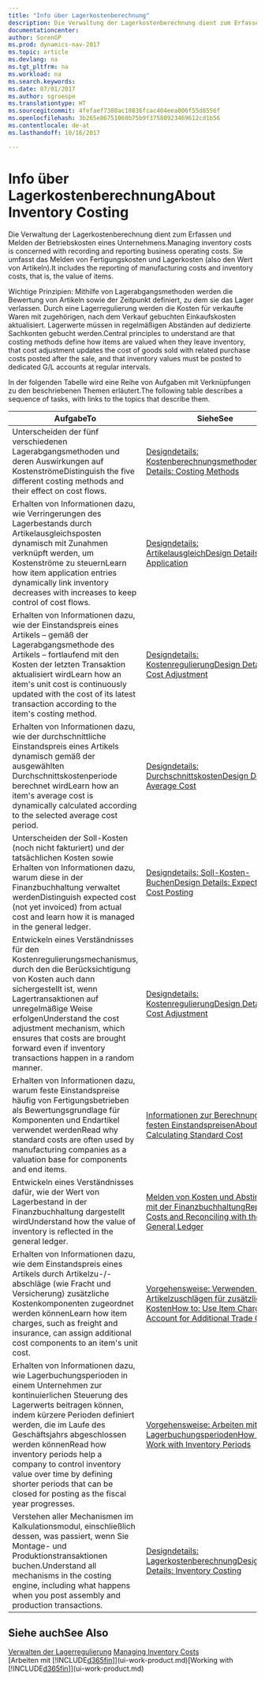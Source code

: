 ```yaml
---
title: "Info über Lagerkostenberechnung"
description: Die Verwaltung der Lagerkostenberechnung dient zum Erfassen und Melden der Betriebskosten eines Unternehmens. Sie umfasst das Melden von Fertigungskosten und Lagerkosten (also den Wert von Artikeln).
documentationcenter: 
author: SorenGP
ms.prod: dynamics-nav-2017
ms.topic: article
ms.devlang: na
ms.tgt_pltfrm: na
ms.workload: na
ms.search.keywords: 
ms.date: 07/01/2017
ms.author: sgroespe
ms.translationtype: HT
ms.sourcegitcommit: 4fefaef7380ac10836fcac404eea006f55d8556f
ms.openlocfilehash: 3b265e86751060b75b9f37580923469612cd1b56
ms.contentlocale: de-at
ms.lasthandoff: 10/16/2017

---
```

# <a name="about-inventory-costing"></a><span data-ttu-id="bbb56-104">Info über Lagerkostenberechnung</span><span class="sxs-lookup"><span data-stu-id="bbb56-104">About Inventory Costing</span></span>
<span data-ttu-id="bbb56-105">Die Verwaltung der Lagerkostenberechnung dient zum Erfassen und Melden der Betriebskosten eines Unternehmens.</span><span class="sxs-lookup"><span data-stu-id="bbb56-105">Managing inventory costs is concerned with recording and reporting business operating costs.</span></span> <span data-ttu-id="bbb56-106">Sie umfasst das Melden von Fertigungskosten und Lagerkosten (also den Wert von Artikeln).</span><span class="sxs-lookup"><span data-stu-id="bbb56-106">It includes the reporting of manufacturing costs and inventory costs, that is, the value of items.</span></span>  

 <span data-ttu-id="bbb56-107">Wichtige Prinzipien: Mithilfe von Lagerabgangsmethoden werden die Bewertung von Artikeln sowie der Zeitpunkt definiert, zu dem sie das Lager verlassen. Durch eine Lagerregulierung werden die Kosten für verkaufte Waren mit zugehörigen, nach dem Verkauf gebuchten Einkaufskosten aktualisiert. Lagerwerte müssen in regelmäßigen Abständen auf dedizierte Sachkonten gebucht werden.</span><span class="sxs-lookup"><span data-stu-id="bbb56-107">Central principles to understand are that costing methods define how items are valued when they leave inventory, that cost adjustment updates the cost of goods sold with related purchase costs posted after the sale, and that inventory values must be posted to dedicated G/L accounts at regular intervals.</span></span>  

 <span data-ttu-id="bbb56-108">In der folgenden Tabelle wird eine Reihe von Aufgaben mit Verknüpfungen zu den beschriebenen Themen erläutert.</span><span class="sxs-lookup"><span data-stu-id="bbb56-108">The following table describes a sequence of tasks, with links to the topics that describe them.</span></span>   

|<span data-ttu-id="bbb56-109">**Aufgabe**</span><span class="sxs-lookup"><span data-stu-id="bbb56-109">**To**</span></span>|<span data-ttu-id="bbb56-110">**Siehe**</span><span class="sxs-lookup"><span data-stu-id="bbb56-110">**See**</span></span>|  
|------------|-------------|  
|<span data-ttu-id="bbb56-111">Unterscheiden der fünf verschiedenen Lagerabgangsmethoden und deren Auswirkungen auf Kostenströme</span><span class="sxs-lookup"><span data-stu-id="bbb56-111">Distinguish the five different costing methods and their effect on cost flows.</span></span>|[<span data-ttu-id="bbb56-112">Designdetails: Kostenberechnungsmethoden</span><span class="sxs-lookup"><span data-stu-id="bbb56-112">Design Details: Costing Methods</span></span>](design-details-costing-methods.md)|  
|<span data-ttu-id="bbb56-113">Erhalten von Informationen dazu, wie Verringerungen des Lagerbestands durch Artikelausgleichsposten dynamisch mit Zunahmen verknüpft werden, um Kostenströme zu steuern</span><span class="sxs-lookup"><span data-stu-id="bbb56-113">Learn how item application entries dynamically link inventory decreases with increases to keep control of cost flows.</span></span>|[<span data-ttu-id="bbb56-114">Designdetails: Artikelausgleich</span><span class="sxs-lookup"><span data-stu-id="bbb56-114">Design Details: Item Application</span></span>](design-details-item-application.md)|  
|<span data-ttu-id="bbb56-115">Erhalten von Informationen dazu, wie der Einstandspreis eines Artikels – gemäß der Lagerabgangsmethode des Artikels – fortlaufend mit den Kosten der letzten Transaktion aktualisiert wird</span><span class="sxs-lookup"><span data-stu-id="bbb56-115">Learn how an item's unit cost is continuously updated with the cost of its latest transaction according to the item's costing method.</span></span>|[<span data-ttu-id="bbb56-116">Designdetails: Kostenregulierung</span><span class="sxs-lookup"><span data-stu-id="bbb56-116">Design Details: Cost Adjustment</span></span>](design-details-cost-adjustment.md)|  
|<span data-ttu-id="bbb56-117">Erhalten von Informationen dazu, wie der durchschnittliche Einstandspreis eines Artikels dynamisch gemäß der ausgewählten Durchschnittskostenperiode berechnet wird</span><span class="sxs-lookup"><span data-stu-id="bbb56-117">Learn how an item's average cost is dynamically calculated according to the selected average cost period.</span></span>|[<span data-ttu-id="bbb56-118">Designdetails: Durchschnittskosten</span><span class="sxs-lookup"><span data-stu-id="bbb56-118">Design Details: Average Cost</span></span>](design-details-average-cost.md)|  
|<span data-ttu-id="bbb56-119">Unterscheiden der Soll-Kosten (noch nicht fakturiert) und der tatsächlichen Kosten sowie Erhalten von Informationen dazu, warum diese in der Finanzbuchhaltung verwaltet werden</span><span class="sxs-lookup"><span data-stu-id="bbb56-119">Distinguish expected cost (not yet invoiced) from actual cost and learn how it is managed in the general ledger.</span></span>|[<span data-ttu-id="bbb56-120">Designdetails: Soll-Kosten-Buchen</span><span class="sxs-lookup"><span data-stu-id="bbb56-120">Design Details: Expected Cost Posting</span></span>](design-details-expected-cost-posting.md)|  
|<span data-ttu-id="bbb56-121">Entwickeln eines Verständnisses für den Kostenregulierungsmechanismus, durch den die Berücksichtigung von Kosten auch dann sichergestellt ist, wenn Lagertransaktionen auf unregelmäßige Weise erfolgen</span><span class="sxs-lookup"><span data-stu-id="bbb56-121">Understand the cost adjustment mechanism, which ensures that costs are brought forward even if inventory transactions happen in a random manner.</span></span>|[<span data-ttu-id="bbb56-122">Designdetails: Kostenregulierung</span><span class="sxs-lookup"><span data-stu-id="bbb56-122">Design Details: Cost Adjustment</span></span>](design-details-cost-adjustment.md)|  
|<span data-ttu-id="bbb56-123">Erhalten von Informationen dazu, warum feste Einstandspreise häufig von Fertigungsbetrieben als Bewertungsgrundlage für Komponenten und Endartikel verwendet werden</span><span class="sxs-lookup"><span data-stu-id="bbb56-123">Read why standard costs are often used by manufacturing companies as a valuation base for components and end items.</span></span>|[<span data-ttu-id="bbb56-124">Informationen zur Berechnung von festen Einstandspreisen</span><span class="sxs-lookup"><span data-stu-id="bbb56-124">About Calculating Standard Cost</span></span>](finance-about-calculating-standard-cost.md)|  
|<span data-ttu-id="bbb56-125">Entwickeln eines Verständnisses dafür, wie der Wert von Lagerbestand in der Finanzbuchhaltung dargestellt wird</span><span class="sxs-lookup"><span data-stu-id="bbb56-125">Understand how the value of inventory is reflected in the general ledger.</span></span>|[<span data-ttu-id="bbb56-126">Melden von Kosten und Abstimmen mit der Finanzbuchhaltung</span><span class="sxs-lookup"><span data-stu-id="bbb56-126">Reporting Costs and Reconciling with the General Ledger</span></span>](finance-report-costs-and-reconcile-with-the-general-ledger.md)|  
|<span data-ttu-id="bbb56-127">Erhalten von Informationen dazu, wie dem Einstandspreis eines Artikels durch Artikelzu-/-abschläge (wie Fracht und Versicherung) zusätzliche Kostenkomponenten zugeordnet werden können</span><span class="sxs-lookup"><span data-stu-id="bbb56-127">Learn how item charges, such as freight and insurance, can assign additional cost components to an item's unit cost.</span></span>|[<span data-ttu-id="bbb56-128">Vorgehensweise: Verwenden von Artikelzuschlägen für zusätzliche Kosten</span><span class="sxs-lookup"><span data-stu-id="bbb56-128">How to: Use Item Charges to Account for Additional Trade Costs</span></span>](payables-how-assign-item-charges.md)|  
|<span data-ttu-id="bbb56-129">Erhalten von Informationen dazu, wie Lagerbuchungsperioden in einem Unternehmen zur kontinuierlichen Steuerung des Lagerwerts beitragen können, indem kürzere Perioden definiert werden, die im Laufe des Geschäftsjahrs abgeschlossen werden können</span><span class="sxs-lookup"><span data-stu-id="bbb56-129">Read how inventory periods help a company to control inventory value over time by defining shorter periods that can be closed for posting as the fiscal year progresses.</span></span>|[<span data-ttu-id="bbb56-130">Vorgehensweise: Arbeiten mit Lagerbuchungsperioden</span><span class="sxs-lookup"><span data-stu-id="bbb56-130">How to: Work with Inventory Periods</span></span>](finance-how-to-work-with-inventory-periods.md)|  
|<span data-ttu-id="bbb56-131">Verstehen aller Mechanismen im Kalkulationsmodul, einschließlich dessen, was passiert, wenn Sie Montage- und Produktionstransaktionen buchen.</span><span class="sxs-lookup"><span data-stu-id="bbb56-131">Understand all mechanisms in the costing engine, including what happens when you post assembly and production transactions.</span></span>|[<span data-ttu-id="bbb56-132">Designdetails: Lagerkostenberechnung</span><span class="sxs-lookup"><span data-stu-id="bbb56-132">Design Details: Inventory Costing</span></span>](design-details-inventory-costing.md)|

## <a name="see-also"></a><span data-ttu-id="bbb56-133">Siehe auch</span><span class="sxs-lookup"><span data-stu-id="bbb56-133">See Also</span></span>
<span data-ttu-id="bbb56-134">[Verwalten der Lagerregulierung](finance-manage-inventory-costs.md)  </span><span class="sxs-lookup"><span data-stu-id="bbb56-134">[Managing Inventory Costs](finance-manage-inventory-costs.md)  </span></span>  
<span data-ttu-id="bbb56-135">[Arbeiten mit [!INCLUDE[d365fin](includes/d365fin_md.md)]](ui-work-product.md)</span><span class="sxs-lookup"><span data-stu-id="bbb56-135">[Working with [!INCLUDE[d365fin](includes/d365fin_md.md)]](ui-work-product.md)</span></span>

